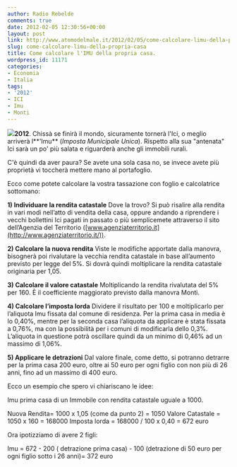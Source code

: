```yaml
---
author: Radio Rebelde
comments: true
date: 2012-02-05 12:30:56+00:00
layout: post
link: http://www.atomodelmale.it/2012/02/05/come-calcolare-limu-della-propria-casa/
slug: come-calcolare-limu-della-propria-casa
title: Come calcolare l'IMU della propria casa.
wordpress_id: 11171
categories:
- Economia
- Italia
tags:
- '2012'
- ICI
- Imu
- Monti
---
```


**![](http://www.atomodelmale.it/wp-content/uploads/2012/02/immobili-300x191.jpg)2012**. Chissà se finirà il mondo, sicuramente tornerà l'Ici, o meglio arriverà l**'Imu** (_Imposta Municipale Unica_). Rispetto alla sua "antenata" Ici sarà un po' più salata e riguarderà anche gli immobili rurali.

C'è quindi da aver paura? Se avete una sola casa no, se invece avete più proprietà vi toccherà mettere mano al portafoglio.

Ecco come potete calcolare la vostra tassazione con foglio e calcolatrice sottomano:

**1) Individuare la rendita catastale**
Dove la trovo? Si può risalire alla rendita in vari modi nell’atto di vendita della casa, oppure andando a riprendere i vecchi bollettini Ici pagati in passato o più semplicemete attraverso il sito dell’Agenzia del Territorio ([www.agenziaterritorio.it](http://www.agenziaterritorio.it/)).

**2) Calcolare la nuova rendita**
Viste le modifiche apportate dalla manovra, bisognerà poi rivalutare la vecchia rendita catastale in base all’aumento previsto per legge del 5%. Si dovrà quindi moltiplicare la rendita catastale originaria per 1,05.


**3) Calcolare il valore catastale**
Moltiplicando la rendita rivalutata del 5% per 160. È il coefficiente maggiorato previsto dalla manovra Monti.

**4) Calcolare l’imposta lorda**
Dividere il risultato per 100 e moltiplicarlo per l’aliquota Imu fissata dal comune di residenza. Per la prima casa in media è lo 0,40%, mentre per la seconda casa l’aliquota da applicare è stata fissata a 0,76%, ma con la possibilità per i comuni di modificarla dello 0,3%. L’aliquota in questione potrà oscillare quindi da un minimo di 0,46% ad un massimo di 1,06%.

**5) Applicare le detrazioni**
Dal valore finale, come detto, si potranno detrarre per la prima casa 200 euro, oltre ai 50 euro per ogni figlio con non più di 26 anni, fino ad un massimo di 400 euro.

Ecco un esempio che spero vi chiariscano le idee:

Imu prima casa di un Immobile con rendita catastale uguale a 1000.

Nuova Rendita= 1000 x 1,05 (come da punto 2) = 1050
Valore Catastale = 1050 x 160 = 168000
Imposta lorda = 168000 / 100 x 0,40 = 672 euro

Ora ipotizziamo di avere 2 figli:

Imu = 672 - 200 ( detrazione prima casa) - 100 (detrazione di 50 euro per ogni figlio sotto i 26 anni)= 372 euro
